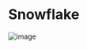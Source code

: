 # Snowflake

![image](https://github.com/Bonny1812/Snowflake/assets/67459585/3bc49212-8955-423a-abf0-67dc06819e03)
